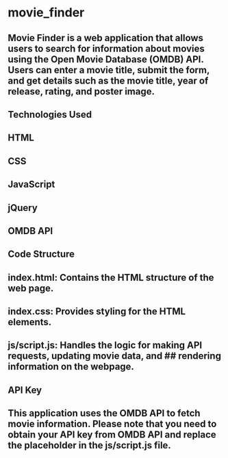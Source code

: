 # movie_finder

## Movie Finder is a web application that allows users to search for information about movies using the Open Movie Database (OMDB) API. Users can enter a movie title, submit the form, and get details such as the movie title, year of release, rating, and poster image.

## Technologies Used
## HTML
## CSS
## JavaScript
## jQuery
## OMDB API

## Code Structure
## index.html: Contains the HTML structure of the web page.
## index.css: Provides styling for the HTML elements.
## js/script.js: Handles the logic for making API requests, updating movie data, and ## rendering information on the webpage.
## API Key
## This application uses the OMDB API to fetch movie information. Please note that you need to obtain your API key from OMDB API and replace the placeholder in the js/script.js file.